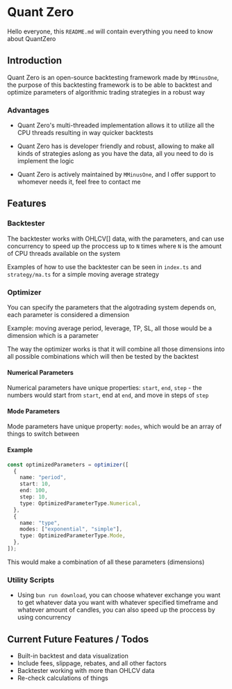# Quant Zero

Hello everyone, this `README.md` will contain everything you need to know about QuantZero

## Introduction

Quant Zero is an open-source backtesting framework made by `MMinusOne`, the purpose of this backtesting framework is to be able to backtest and optimize parameters of algorithmic trading strategies in a robust way

### Advantages

- Quant Zero's multi-threaded implementation allows it to utilize all the CPU threads resulting in way quicker backtests

- Quant Zero has is developer friendly and robust, allowing to make all kinds of strategies aslong as you have the data, all you need to do is implement the logic

- Quant Zero is actively maintained by `MMinusOne`, and I offer support to whomever needs it, feel free to contact me

## Features

### Backtester

The backtester works with OHLCV[] data, with the parameters, and can use concurrency to speed up the proccess up to `N` times where `N` is the amount of CPU threads available on the system

Examples of how to use the backtester can be seen in `index.ts` and `strategy/ma.ts` for a simple moving average strategy

### Optimizer

You can specify the parameters that the algotrading system depends on, each parameter is considered a dimension

Example: moving average period, leverage, TP, SL, all those would be a dimension which is a parameter

The way the optimizer works is that it will combine all those dimensions into all possible combinations which will then be tested by the backtest

#### Numerical Parameters

Numerical parameters have unique properties: `start`, `end`, `step` - the numbers would start from `start`, end at `end`, and move in steps of `step`

#### Mode Parameters

Mode parameters have unique property: `modes`, which would be an array of things to switch between

#### Example

```typescript
const optimizedParameters = optimizer([
  {
    name: "period",
    start: 10,
    end: 100,
    step: 10,
    type: OptimizedParameterType.Numerical,
  },
  {
    name: "type",
    modes: ["exponential", "simple"],
    type: OptimizedParameterType.Mode,
  },
]);
```

This would make a combination of all these parameters (dimensions)

### Utility Scripts

- Using `bun run download`, you can choose whatever exchange you want to get whatever data you want with whatever specified timeframe and whatever amount of candles, you can also speed up the proccess by using concurrency

## Current Future Features / Todos

- Built-in backtest and data visualization
- Include fees, slippage, rebates, and all other factors
- Backtester working with more than OHLCV data
- Re-check calculations of things
